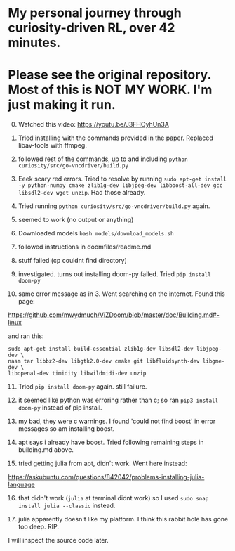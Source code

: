 # My personal journey through curiosity-driven RL, over 42 minutes.

# Please see the original repository. Most of this is NOT MY WORK. I'm just making it run.

0. Watched this video: https://youtu.be/J3FHOyhUn3A

1. Tried installing with the commands provided in the paper. Replaced libav-tools with ffmpeg.

2. followed rest of the commands, up to and including `python curiosity/src/go-vncdriver/build.py`

3. Eeek scary red errors. Tried to resolve by running `sudo apt-get install -y python-numpy cmake zlib1g-dev libjpeg-dev libboost-all-dev gcc libsdl2-dev wget unzip`. Had those already.

4. Tried running `python curiosity/src/go-vncdriver/build.py` again.

5. seemed to work (no output or anything)

6. Downloaded models
`bash models/download_models.sh`

7. followed instructions in doomfiles/readme.md

8. stuff failed (cp couldnt find directory)

9. investigated. turns out installing doom-py failed. Tried `pip install doom-py`

10. same error message as in 3. Went searching on the internet. Found this page:

https://github.com/mwydmuch/ViZDoom/blob/master/doc/Building.md#-linux

and ran this: 

```
sudo apt-get install build-essential zlib1g-dev libsdl2-dev libjpeg-dev \
nasm tar libbz2-dev libgtk2.0-dev cmake git libfluidsynth-dev libgme-dev \
libopenal-dev timidity libwildmidi-dev unzip
```
11. Tried `pip install doom-py` again. still failure.

12. it seemed like python was erroring rather than c; so ran `pip3 install doom-py`  instead of pip install.

13. my bad, they were c warnings. I found 'could not find boost' in error messages so am installing boost.

14. apt says i already have boost. Tried following remaining steps in building.md above.

15. tried getting julia from apt, didn't work. Went here instead:

https://askubuntu.com/questions/842042/problems-installing-julia-language

16. that didn't work (`julia` at terminal didnt work) so I used `sudo snap install julia --classic` instead.

17. julia apparently doesn't like my platform. I think this rabbit hole has gone too deep. RIP.

I will inspect the source code later.
